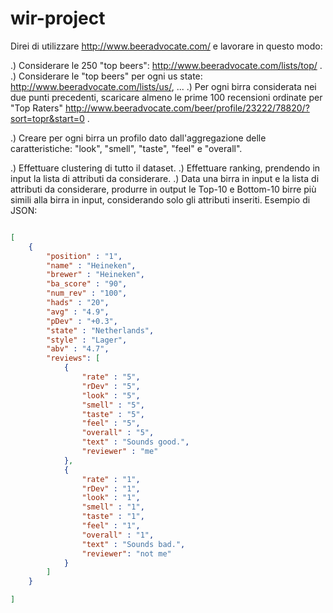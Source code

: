 # wir-project

Direi di utilizzare http://www.beeradvocate.com/ e lavorare in questo modo:

.) Considerare le 250 "top beers": http://www.beeradvocate.com/lists/top/ .
.) Considerare le "top beers" per ogni us state: http://www.beeradvocate.com/lists/us/, ...
.) Per ogni birra considerata nei due punti precedenti, scaricare almeno le prime 100 recensioni ordinate per "Top Raters" http://www.beeradvocate.com/beer/profile/23222/78820/?sort=topr&start=0 .

.) Creare per ogni birra un profilo dato dall'aggregazione delle caratteristiche: "look", "smell", "taste", "feel" e "overall".

.) Effettuare clustering di tutto il dataset.
.) Effettuare ranking, prendendo in input la lista di attributi da considerare.
.) Data una birra in input e la lista di attributi da considerare, produrre in output le Top-10 e Bottom-10 birre più simili alla birra in input, considerando solo gli attributi inseriti.
Esempio di JSON:

```json

[	
	{	
		"position" : "1",
		"name" : "Heineken",
		"brewer" : "Heineken",
		"ba_score" : "90",
		"num_rev" : "100",
		"hads" : "20",
		"avg" : "4.9",
		"pDev" : "+0.3",
		"state" : "Netherlands",
		"style" : "Lager",
		"abv" : "4.7",
		"reviews": [
			{
				"rate" : "5",
				"rDev" : "5",
				"look" : "5",
				"smell" : "5",
				"taste" : "5",
				"feel" : "5",
				"overall" : "5",
				"text" : "Sounds good.",
				"reviewer" : "me"
			},
			{
				"rate" : "1",
				"rDev" : "1",
				"look" : "1",
				"smell" : "1",
				"taste" : "1",
				"feel" : "1",
				"overall" : "1",
				"text" : "Sounds bad.",
				"reviewer": "not me"
			}
		]
	}

]
```

